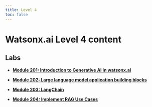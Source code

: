 ```yaml
---
title: Level 4
toc: false
---
```


# Watsonx.ai Level 4 content

## Labs

- **[Module 201: Introduction to Generative AI in watsonx.ai](/watsonx/watsonxai/level-4/201)**

- **[Module 202: Large language model application building blocks](/watsonx/watsonxai/level-4/202)**

- **[Module 203: LangChain](/watsonx/watsonxai/level-4/203)**

- **[Module 204: Implement RAG Use Cases](/watsonx/watsonxai/level-4/204)**
